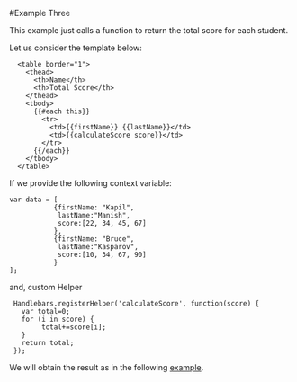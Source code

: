 #Example Three

This example just calls a function to return the total score for each student.

Let us consider the template below:

~~~
  <table border="1">
    <thead>
      <th>Name</th>
      <th>Total Score</th>
    </thead>
    <tbody>
      {{#each this}}
        <tr>
          <td>{{firstName}} {{lastName}}</td>
          <td>{{calculateScore score}}</td>
        </tr>
      {{/each}}
    </tbody>
  </table>
~~~

If we provide the following context variable:

~~~
var data = [
           {firstName: "Kapil",
            lastName:"Manish",
            score:[22, 34, 45, 67]
           },
           {firstName: "Bruce",
            lastName:"Kasparov",
            score:[10, 34, 67, 90]
           }
];
~~~

and, custom Helper

~~~
 Handlebars.registerHelper('calculateScore', function(score) {
   var total=0;
   for (i in score) {
 	    total+=score[i];
   }
   return total;
 });
 ~~~

We will obtain the result as in the following <a href ="archives/examples/example3.html" target="_blank">example</a>.

